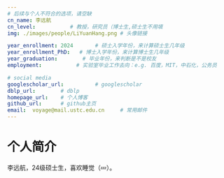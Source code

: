 ```yaml
---
# 后续与个人不符合的选项，请空缺
cn_name: 李远航
cn_level:           # 教授，研究员（博士生,硕士生不用填
img: ./images/people/LiYuanHang.png # 头像链接

year_enrollment: 2024       # 硕士入学年份，来计算硕士生几年级
year_enrollment_PhD:   # 博士入学年份，来计算博士生几年级
year_graduation:        # 毕业年份，来判断是不是校友
employment:           # 实验室毕业工作去向：e.g. 百度，MIT，中石化，公务员

# social media
googlescholar_url:          # googlescholar
dblp_url:        # dblp
homepage_url:    # 个人博客
github_url:      # github主页
email:  voyage@mail.ustc.edu.cn     # 常用邮件
---
```


# 个人简介

李远航，24级硕士生，喜欢睡觉（💤）。

